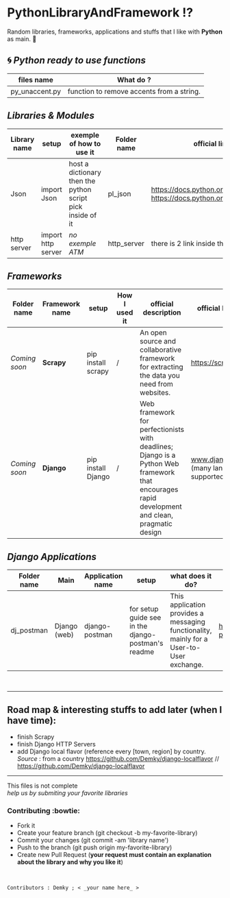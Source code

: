 # PythonLibraryAndFramework :interrobang:
Random libraries, frameworks, applications and stuffs that I like with **Python** as main. :sparkling_heart:

:cyclone: *Python _ready to use_ functions*
--

files name | What do ?
--------- | ---------
py_unaccent.py | function to remove accents from a string.


*Libraries & Modules*
--

Library name | setup | exemple of how to use it | Folder name | official links EN / FR 
--------- | --------- | --------- | ---------| ---------
Json | import Json |  host a dictionary then the python script pick inside of it |  pl_json |https://docs.python.org/3/library/json.html <br/>  https://docs.python.org/fr/dev/library/json.html
http server | import http server | _no exemple ATM_ | http_server |  there is 2 link inside the *http_server* folder


*Frameworks*
--

Folder name | Framework name | setup | How I used it |  official description | official links EN / FR 
--------- | --------- | --------- | ---------| ---------| ---------
_Coming soon_ | **Scrapy** | pip install scrapy | / | An open source and collaborative framework for extracting the data you need from websites. | https://scrapy.org/
_Coming soon_ | **Django**  | pip install Django | / | Web framework for perfectionists with deadlines; Django is a Python Web framework that encourages rapid development and clean, pragmatic design | www.djangoproject.com (many language supported EN; FR...)



*Django Applications*
--

Folder name | Main | Application name | setup | what does it do? | official links EN / FR 
--------- | --------- | --------- | --------- | ---------| ---------
dj_postman | Django (web) | django-postman | for setup guide see in the django-postman's readme |This application provides a messaging functionality, mainly for a User-to-User exchange. |  https://bitbucket.org/psam/django-postman/


<br/> 

--------------
Road map & interesting stuffs to add later (when I have time):
---------------
* finish Scrapy
* finish Django HTTP Servers
* add Django local flavor (reference every [town, region] by country.
_Source_ : from a country https://github.com/Demky/django-localflavor // https://github.com/Demky/django-localflavor


--------------


This files is not complete <br/> 
_help us by submiting your favorite libraries_

### Contributing :bowtie:
* Fork it
* Create your feature branch (git checkout -b my-favorite-library)
* Commit your changes (git commit -am 'library name')
* Push to the branch (git push origin my-favorite-library)
* Create new Pull Request (**your request must contain an explanation about the library and why you like it**)

<br/>

    Contributors : Demky ; < _your name here_ >
